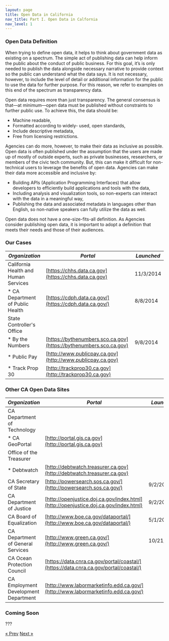 ```yaml
---
layout: page
title: Open Data in California
nav_title: Part I. Open Data in Calfornia
nav_level: 1
---
```


### Open Data Definition

When trying to define open data, it helps to think about government data as existing on a spectrum. The simple act of publishing data can help inform the public about the conduct of public business. For this goal, it’s is only needed to publish the data alongside necessary narrative to provide context so the public can understand what the data says. It is not necessary, however, to include the level of detail or additional information for the public to use the data for further purpose. For this reason, we refer to examples on this end of the spectrum as transparency data.

Open data requires more than just transparency. The general consensus is that—at minimum—open data must be published without constraints to further public use. To achieve this, the data should be:

*	Machine readable,
*	Formatted according to widely- used, open standards,
*	Include descriptive metadata,
*	Free from licensing restrictions.

Agencies can do more, however, to make their data as inclusive as possible. Open data is often published under the assumption that the users are made up of mostly of outside experts, such as private businesses, researchers, or members of the civic tech community. But, this can make it difficult for non-technical users to leverage the benefits of open data. Agencies can make their data more accessible and inclusive by:

*	Building APIs (Application Programming Interfaces) that allow developers to efficiently build applications and tools with the data,
*	Including analysis and visualization tools, so non-experts can interact with the data in a meaningful way,
*	Publishing the data and associated metadata in languages other than English, so non-native speakers can fully utilize the data as well.

Open data does not have a one-size-fits-all definition. As Agencies consider publishing open data, it is important to adopt a definition that meets their needs and those of their audiences.

### Our Cases

*Organization* | *Portal* | *Launched*
---|---|---
California Health and Human Services | [https://chhs.data.ca.gov](https://chhs.data.ca.gov) | 11/3/2014
* CA Department of Public Health | [https://cdph.data.ca.gov/](https://cdph.data.ca.gov/) | 8/8/2014
State Controller's Office | 
* By the Numbers | [https://bythenumbers.sco.ca.gov](https://bythenumbers.sco.ca.gov) | 9/8/2014
* Public Pay | [http://www.publicpay.ca.gov](http://www.publicpay.ca.gov) |
* Track Prop 30 | [http://trackprop30.ca.gov](http://trackprop30.ca.gov) |

### Other CA Open Data Sites

*Organization* | *Portal* | *Launched*
---|---|---
CA Department of Technology | |
* CA GeoPortal | [http://portal.gis.ca.gov](http://portal.gis.ca.gov) | 
Office of the Treasurer | |
* Debtwatch | [http://debtwatch.treasurer.ca.gov](http://debtwatch.treasurer.ca.gov) | 
CA Secretary of State | [http://powersearch.sos.ca.gov/](http://powersearch.sos.ca.gov/) | 9/2/2015
CA Department of Justice | [http://openjustice.doj.ca.gov/index.html](http://openjustice.doj.ca.gov/index.html) | 9/2/2015
CA Board of Equalization | [http://www.boe.ca.gov/dataportal/](http://www.boe.ca.gov/dataportal/) | 5/1/204
CA Department of General Services | [http://www.green.ca.gov/](http://www.green.ca.gov/) | 10/21/2015
CA Ocean Protection Council | [https://data.cnra.ca.gov/portal/coastal/](https://data.cnra.ca.gov/portal/coastal/)
CA Employment Development Department | [http://www.labormarketinfo.edd.ca.gov/](http://www.labormarketinfo.edd.ca.gov/)

### Coming Soon
???

<!-- Pagination -->
<div class="pagination">
  <a class="pagination-item older" href="{{ site.baseurl }}/index">&laquo; Prev</a>
  <a class="pagination-item newer" href="{{ site.baseurl }}/02-CHSS-Case-Study">Next &raquo;</a>
</div>
